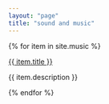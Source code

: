 ```yaml
---
layout: "page"
title: "sound and music"
---
```


{% for item in site.music %}
<p><a href="{{ item.url }}">{{ item.title }}</a></p>
<p>{{ item.description }}</p>

{% endfor %}
